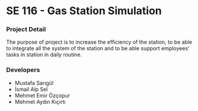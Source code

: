 # SE 116 - Gas Station Simulation

### Project Detail

The purpose of project is to increase the efficiency of the station, to be able to integrate all the system of the station and to be able support employees’ tasks in station in daily routine.


### Developers

* Mustafa Sarıgül
* İsmail Alp Sel
* Mehmet Emir Özçopur
* Mehmet Aydın Kıçırtı
